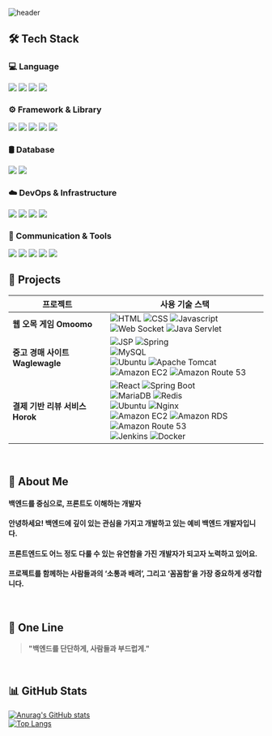 <div>

  <!-- Header -->
  ![header](https://capsule-render.vercel.app/api?type=waving&color=gradient&height=300&section=header&text=Welcome%20to%20my%20GitHub!&fontSize=40&animation=fadeIn)

</div>


  ## 🛠️ Tech Stack
### 💻 Language
<img src="https://img.shields.io/badge/Java-007396?style=flat-square&logo=Java&logoColor=white"/>
<img src="https://img.shields.io/badge/JavaScript-F7DF1E?style=flat-square&logo=JavaScript&logoColor=black"/>
<img src="https://img.shields.io/badge/HTML5-E34F26?style=flat-square&logo=HTML5&logoColor=white"/>
<img src="https://img.shields.io/badge/CSS3-1572B6?style=flat-square&logo=CSS3&logoColor=white"/>

### ⚙️ Framework & Library
<img src="https://img.shields.io/badge/Spring-6DB33F?style=flat-square&logo=Spring&logoColor=white"/>
<img src="https://img.shields.io/badge/Spring%20Boot-6DB33F?style=flat-square&logo=Spring%20Boot&logoColor=white"/>
<img src="https://img.shields.io/badge/React-087A9F?style=flat-square&logo=React&logoColor=white"/>
<img src="https://img.shields.io/badge/JSP-%23C55D02?style=flat-square&logo=java&logoColor=white"/>
<img src="https://img.shields.io/badge/Java%20Servlet-%23C55D02?style=flat-square&logo=java&logoColor=white"/>

### 🛢 Database
<img src="https://img.shields.io/badge/MySQL-4479A1?style=flat-square&logo=MySQL&logoColor=white"/>
<img src="https://img.shields.io/badge/MariaDB-1F305F?style=flat-square&logo=MariaDB&logoColor=white"/>

### ☁️ DevOps & Infrastructure
<img src="https://img.shields.io/badge/Amazon%20EC2-FF9900?style=flat-square&logo=Amazon%20EC2&logoColor=white"/>
<img src="https://img.shields.io/badge/Apache%20Tomcat-C9A21D?style=flat-square&logo=Apache%20Tomcat&logoColor=white"/>
<img src="https://img.shields.io/badge/Docker-2496ED?style=flat-square&logo=Docker&logoColor=white"/>
<img src="https://img.shields.io/badge/Ubuntu-E95420?style=flat-square&logo=Ubuntu&logoColor=white"/>

### 🔌 Communication & Tools
<img src="https://img.shields.io/badge/GitHub-181717?style=flat-square&logo=GitHub&logoColor=white"/>
<img src="https://img.shields.io/badge/Slack-4A154B?style=flat-square&logo=Slack&logoColor=white"/>
<img src="https://img.shields.io/badge/Jira-0052CC?style=flat-square&logo=Jira&logoColor=white"/>
<img src="https://img.shields.io/badge/YouTrack-000000?style=flat-square&logo=YouTrack&logoColor=white"/>
<img src="https://img.shields.io/badge/Discord-5865F2?style=flat-square&logo=Discord&logoColor=white"/>
  <br/>


  ## 📂 Projects
| 프로젝트  | 사용 기술 스택 | 
|-----------|----------------|
| **웹 오목 게임 Omoomo** | ![HTML](https://img.shields.io/badge/HTML-E34F26?logo=html5&logoColor=ffffff) ![CSS](https://img.shields.io/badge/CSS-1572B6?logo=css3&logoColor=ffffff) ![Javascript](https://img.shields.io/badge/Javascript-CEB82F?logo=javascript&logoColor=ffffff) <br/> ![Web Socket](https://img.shields.io/badge/Web_socket-%23010101) ![Java Servlet](https://img.shields.io/badge/Java_Servlet-%23C55D02) |
| **중고 경매 사이트 Waglewagle** | ![JSP](https://img.shields.io/badge/JSP-%23C55D02) ![Spring](https://img.shields.io/badge/Spring-6DB33F?logo=spring&logoColor=ffffff) <br/> ![MySQL](https://img.shields.io/badge/MySQL-4479A1?logo=mysql&logoColor=ffffff) <br/> ![Ubuntu](https://img.shields.io/badge/Ubuntu-E95420?logo=ubuntu&logoColor=ffffff) ![Apache Tomcat](https://img.shields.io/badge/Apache_Tomcat-C9A21D?logo=apachetomcat&logoColor=ffffff) <br/> ![Amazon EC2](https://img.shields.io/badge/Amazon_EC2-FF9900?logo=Amazon%20EC2&logoColor=ffffff) ![Amazon Route 53](https://img.shields.io/badge/Amazon%20Route%2053-8C4FFF?logo=Amazon%20route%2053&logoColor=ffffff) |
| **결제 기반 리뷰 서비스 Horok** | ![React](https://img.shields.io/badge/React-087A9F?logo=react&logoColor=ffffff) ![Spring Boot](https://img.shields.io/badge/Spring_Boot-6DB33F?logo=springboot&logoColor=ffffff) <br/> ![MariaDB](https://img.shields.io/badge/MariaDB-1F305F?logo=mariadb&logoColor=ffffff) ![Redis](https://img.shields.io/badge/Redis-DC382D?logo=redis&logoColor=ffffff) <br/> ![Ubuntu](https://img.shields.io/badge/Ubuntu-E95420?logo=ubuntu&logoColor=ffffff) ![Nginx](https://img.shields.io/badge/Nginx-009639?logo=nginx&logoColor=ffffff) <br/> ![Amazon EC2](https://img.shields.io/badge/Amazon_EC2-FF9900?logo=Amazon%20EC2&logoColor=ffffff) ![Amazon RDS](https://img.shields.io/badge/Amazon%20RDS-527FFF?logo=Amazon%20rds&logoColor=ffffff) ![Amazon Route 53](https://img.shields.io/badge/Amazon%20Route%2053-8C4FFF?logo=Amazon%20route%2053&logoColor=ffffff) <br/> ![Jenkins](https://img.shields.io/badge/Jenkins-D24939?logo=jenkins&logoColor=ffffff) ![Docker](https://img.shields.io/badge/docker-2496ED?logo=docker&logoColor=ffffff) |
<br/>

<div>

  <!-- About Me -->
  ## 👋 About Me
  #### 백엔드를 중심으로, 프론트도 이해하는 개발자
  #### 안녕하세요! 백엔드에 깊이 있는 관심을 가지고 개발하고 있는 예비 백엔드 개발자입니다.
  #### 프론트엔드도 어느 정도 다룰 수 있는 유연함을 가진 개발자가 되고자 노력하고 있어요.
  #### 프로젝트를 함께하는 사람들과의 ‘소통과 배려’, 그리고 ‘꼼꼼함’을 가장 중요하게 생각합니다.
  <br/>

  ## 💬 One Line
  > **"백엔드를 단단하게, 사람들과 부드럽게."**

  <br/>
  

  ## 📊 GitHub Stats
  [![Anurag's GitHub stats](https://github-readme-stats.vercel.app/api?username=seulinate&show_icons=true&theme=tokyonight)](https://github.com/anuraghazra/github-readme-stats)  
  [![Top Langs](https://github-readme-stats.vercel.app/api/top-langs/?username=seulinate&layout=compact&theme=tokyonight)](https://github.com/anuraghazra/github-readme-stats)

</div>

<!--
**seulinate/seulinate** is a ✨ _special_ ✨ repository because its `README.md` (this file) appears on your GitHub profile.

Here are some ideas to get you started:

- 🔭 I’m currently working on ...
- 🌱 I’m currently learning ...
- 👯 I’m looking to collaborate on ...
- 🤔 I’m looking for help with ...
- 💬 Ask me about ...
- 📫 How to reach me: ...
- 😄 Pronouns: ...
- ⚡ Fun fact: ...
-->
